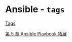 # Ansible - `tags`

[Tags](https://docs.ansible.com/ansible/latest/user_guide/playbooks_tags.html)

[第 5 章 Ansible Playbook 拓展](https://gitee.com/mrhuangyuhui/notes/blob/master/books/ansible/ansible-guide/ch05.md)